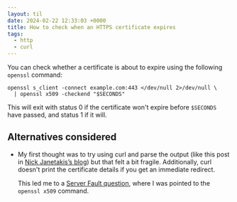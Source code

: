 ```yaml
---
layout: til
date: 2024-02-22 12:33:03 +0000
title: How to check when an HTTPS certificate expires
tags:
  - http
  - curl
---
```

You can check whether a certificate is about to expire using the following `openssl` command:

```shell
openssl s_client -connect example.com:443 </dev/null 2>/dev/null \
  | openssl x509 -checkend "$SECONDS"
```

This will exit with status 0 if the certificate won't expire before `$SECONDS` have passed, and status 1 if it will.

## Alternatives considered

*   My first thought was to try using curl and parse the output (like this post in [Nick Janetakis’s blog](https://nickjanetakis.com/blog/using-curl-to-check-an-ssl-certificate-expiration-date-and-details)) but that felt a bit fragile.
    Additionally, curl doesn't print the certificate details if you get an immediate redirect.

    This led me to a [Server Fault question](https://serverfault.com/q/700812/206273), where I was pointed to the `openssl x509` command.
